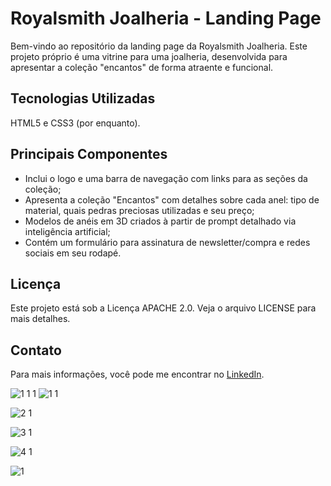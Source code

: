 # Royalsmith Joalheria - Landing Page
Bem-vindo ao repositório da landing page da Royalsmith Joalheria. Este projeto próprio é uma vitrine para uma joalheria, desenvolvida para apresentar a coleção "encantos" de forma atraente e funcional.

## Tecnologias Utilizadas
HTML5 e CSS3 (por enquanto).

## Principais Componentes
- Inclui o logo e uma barra de navegação com links para as seções da coleção;
- Apresenta a coleção "Encantos" com detalhes sobre cada anel: tipo de material, quais pedras preciosas utilizadas e seu preço;
- Modelos de anéis em 3D criados à partir de prompt detalhado via inteligência artificial;
- Contém um formulário para assinatura de newsletter/compra e redes sociais em seu rodapé.

## Licença
Este projeto está sob a Licença APACHE 2.0. Veja o arquivo LICENSE para mais detalhes.

## Contato
Para mais informações, você pode me encontrar no [LinkedIn](https://www.linkedin.com/in/fernandod3v/).



![1 1 1](https://github.com/user-attachments/assets/6dbecb7b-dcdb-44a3-ace8-52094737dca6)
![1 1](https://github.com/user-attachments/assets/f753b26a-9f10-47d1-b9ad-5c66f795ce3e)

![2 1](https://github.com/user-attachments/assets/b67bdbbd-a22a-4cae-9f03-c03791fdfe41)

![3 1](https://github.com/user-attachments/assets/d97a516c-12ca-44b3-91bd-50ebd195167e)

![4 1](https://github.com/user-attachments/assets/5c07c317-542d-4d51-a038-95dfc7cab200)

![1](https://github.com/user-attachments/assets/d06d6457-206c-4b16-9895-c6a16127e9ae)

